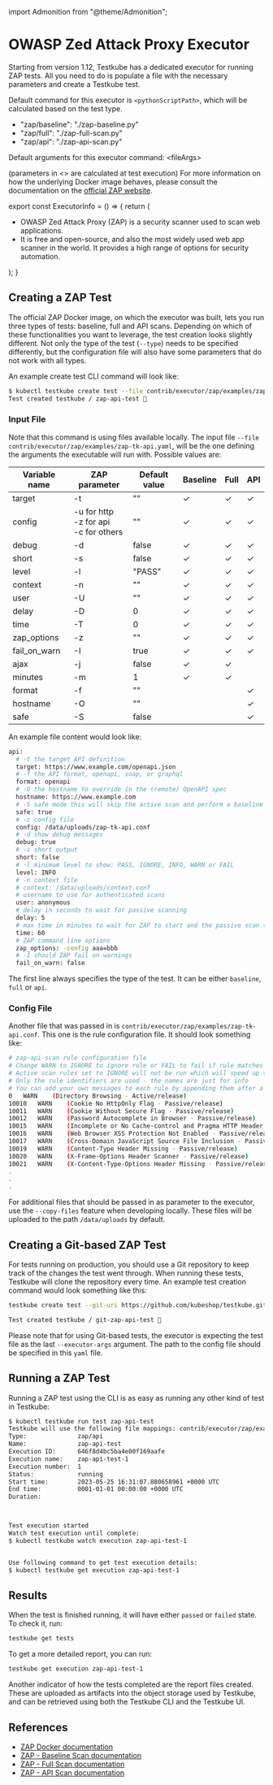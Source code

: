 import Admonition from "@theme/Admonition";

# OWASP Zed Attack Proxy Executor

Starting from version 1.12, Testkube has a dedicated executor for running ZAP tests. All you need to do is populate a file with the necessary parameters and create a Testkube test.

Default command for this executor is `<pythonScriptPath>`, which will be calculated based on the test type.

* "zap/baseline": "./zap-baseline.py"
* "zap/full": "./zap-full-scan.py"
* "zap/api":  "./zap-api-scan.py"

Default arguments for this executor command:  &lt;fileArgs&gt;

(parameters in &lt;&gt; are calculated at test execution)
For more information on how the underlying Docker image behaves, please consult the documentation on the [official ZAP website](https://www.zaproxy.org/docs/docker/).

export const ExecutorInfo = () => {
  return (
    <div>
      <Admonition type="info" icon="🎓" title="What is ZAP?">
        <ul>
          <li>OWASP Zed Attack Proxy (ZAP) is a security scanner used to scan web applications.</li>
          <li>It is free and open-source, and also the most widely used web app scanner in the world. It provides a high range of options for security automation.</li>
        </ul>
      </Admonition>
    </div>
  );
}

## **Creating a ZAP Test**

The official ZAP Docker image, on which the executor was built, lets you run three types of tests: baseline, full and API scans. Depending on which of these functionalities you want to leverage, the test creation looks slightly different. Not only the type of the test (`--type`) needs to be specified differently, but the configuration file will also have some parameters that do not work with all types.

An example create test CLI command will look like:

```bash
$ kubectl testkube create test --file contrib/executor/zap/examples/zap-tk-api.yaml --type "zap/api" --name zap-api-test --copy-files contrib/executor/zap/examples/zap-tk-api.conf:zap-tk-api.conf
Test created testkube / zap-api-test 🥇
```

### **Input File**

Note that this command is using files available locally. The input file `--file contrib/executor/zap/examples/zap-tk-api.yaml`, will be the one defining the arguments the executable will run with. Possible values are:

| Variable name  | ZAP parameter  | Default value  | Baseline  | Full | API |
|---|---|---|---|---|---|
| target | -t | "" | &check; | &check; | &check; |
| config | -u for http <br /> -z for api <br /> -c for others | "" | &check; | &check; | &check; |
| debug | -d | false | &check; | &check; | &check; |
| short | -s | false | &check; | &check; | &check; |
| level | -l | "PASS" | &check; | &check; | &check; |
| context | -n | "" | &check; | &check; | &check; |
| user | -U | "" | &check; | &check; | &check; |
| delay | -D | 0 | &check; | &check; | &check; |
| time | -T | 0 | &check; | &check; | &check; |
| zap_options | -z | "" | &check; | &check; | &check; |
| fail_on_warn | -I | true | &check; | &check; | &check; |
| ajax | -j | false | &check; | &check; | |
| minutes | -m | 1 | &check; | &check; | |
| format | -f | "" | | | &check; |
| hostname | -O | "" | | | &check; |
| safe | -S | false | | | &check; |

An example file content would look like:

```bash
api:
  # -t the target API definition
  target: https://www.example.com/openapi.json
  # -f the API format, openapi, soap, or graphql
  format: openapi
  # -O the hostname to override in the (remote) OpenAPI spec
  hostname: https://www.example.com
  # -S safe mode this will skip the active scan and perform a baseline scan
  safe: true
  # -c config file
  config: /data/uploads/zap-tk-api.conf
  # -d show debug messages
  debug: true
  # -s short output
  short: false
  # -l minimum level to show: PASS, IGNORE, INFO, WARN or FAIL
  level: INFO
  # -n context file
  # context: /data/uploads/context.conf
  # username to use for authenticated scans
  user: anonymous
  # delay in seconds to wait for passive scanning
  delay: 5
  # max time in minutes to wait for ZAP to start and the passive scan to run
  time: 60
  # ZAP command line options
  zap_options: -config aaa=bbb
  # -I should ZAP fail on warnings
  fail_on_warn: false
```

The first line always specifies the type of the test. It can be either `baseline`, `full` or `api`.

### **Config File**

Another file that was passed in is `contrib/executor/zap/examples/zap-tk-api.conf`. This one is the rule configuration file. It should look something like:

```bash
# zap-api-scan rule configuration file
# Change WARN to IGNORE to ignore rule or FAIL to fail if rule matches
# Active scan rules set to IGNORE will not be run which will speed up the scan
# Only the rule identifiers are used - the names are just for info
# You can add your own messages to each rule by appending them after a tab on each line.
0   WARN	(Directory Browsing - Active/release)
10010	WARN	(Cookie No HttpOnly Flag - Passive/release)
10011	WARN	(Cookie Without Secure Flag - Passive/release)
10012	WARN	(Password Autocomplete in Browser - Passive/release)
10015	WARN	(Incomplete or No Cache-control and Pragma HTTP Header Set - Passive/release)
10016	WARN	(Web Browser XSS Protection Not Enabled - Passive/release)
10017	WARN	(Cross-Domain JavaScript Source File Inclusion - Passive/release)
10019	WARN	(Content-Type Header Missing - Passive/release)
10020	WARN	(X-Frame-Options Header Scanner - Passive/release)
10021	WARN	(X-Content-Type-Options Header Missing - Passive/release)
.
.
.
```

For additional files that should be passed in as parameter to the executor, use the `--copy-files` feature when developing locally. These files will be uploaded to the path `/data/uploads` by default.

## **Creating a Git-based ZAP Test**

For tests running on production, you should use a Git repository to keep track of the changes the test went through. When running these tests, Testkube will clone the repository every time. An example test creation command would look something like this:

```sh
testkube create test --git-uri https://github.com/kubeshop/testkube.git --type "zap/api" --name git-zap-api-test --executor-args "zap-api.yaml" --git-branch main --git-path contrib/executor/zap/examples
```

```sh title="Output:"
Test created testkube / git-zap-api-test 🥇
```

Please note that for using Git-based tests, the executor is expecting the test file as the last `--executor-args` argument. The path to the config file should be specified in this `yaml` file.

## **Running a ZAP Test**

Running a ZAP test using the CLI is as easy as running any other kind of test in Testkube:

```bash
$ kubectl testkube run test zap-api-test
Testkube will use the following file mappings: contrib/executor/zap/examples/zap-tk-api.conf:zap-tk-api.conf
Type:              zap/api
Name:              zap-api-test
Execution ID:      646f8d4bc5ba4e00f169aafe
Execution name:    zap-api-test-1
Execution number:  1
Status:            running
Start time:        2023-05-25 16:31:07.880658961 +0000 UTC
End time:          0001-01-01 00:00:00 +0000 UTC
Duration:          



Test execution started
Watch test execution until complete:
$ kubectl testkube watch execution zap-api-test-1


Use following command to get test execution details:
$ kubectl testkube get execution zap-api-test-1
```

## **Results**

When the test is finished running, it will have either `passed` or `failed` state. To check it, run:

```bash
testkube get tests
```

To get a more detailed report, you can run:

```bash
testkube get execution zap-api-test-1
```

Another indicator of how the tests completed are the report files created. These are uploaded as artifacts into the object storage used by Testkube, and can be retrieved using both the Testkube CLI and the Testkube UI.

## **References**

* [ZAP Docker documentation](https://www.zaproxy.org/docs/docker)
* [ZAP - Baseline Scan documentation](https://www.zaproxy.org/docs/docker/baseline-scan/)
* [ZAP - Full Scan documentation](https://www.zaproxy.org/docs/docker/full-scan/)
* [ZAP - API Scan documentation](https://www.zaproxy.org/docs/docker/api-scan/)
